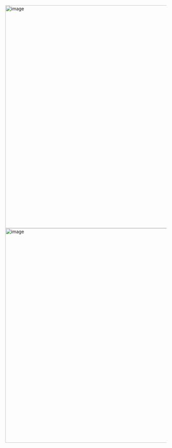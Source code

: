 <img width="695" alt="image" src="https://github.com/user-attachments/assets/5bc500bf-b9ed-4d2b-8436-bf2f05760efd" />

<img width="669" alt="image" src="https://github.com/user-attachments/assets/7e2dfcf6-4a7e-4f58-8f34-bfe0a5ac39a7" />
